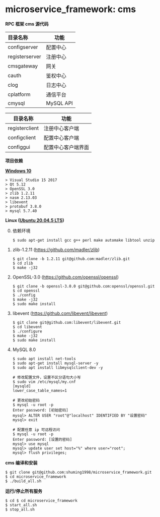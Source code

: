 # microservice_framework: cms

**RPC 框架 cms 源代码**

| 目录名称       | 功能      |
| :------------- | --------- |
| configserver   | 配置中心  |
| registerserver | 注册中心  |
| cmsgateway     | 网关      |
| cauth          | 鉴权中心  |
| clog           | 日志中心  |
| cplatform      | 通信平台  |
| cmysql         | MySQL API |

| 目录名称       | 功能               |
| -------------- | ------------------ |
| registerclient | 注册中心客户端     |
| configclient   | 配置中心客户端     |
| configgui      | 配置中心客户端界面 |



**项目依赖**

**[Windows 10](https://en.wikipedia.org/wiki/Windows_10)**

```
> Visual Studio 15 2017
> Qt 5.12
> OpenSSL 3.0
> zlib 1.2.11
> nasm 2.13.03
> libevent
> protobuf 3.8.0
> mysql 5.7.40
```



**Linux ([Ubuntu 20.04.5 LTS](https://releases.ubuntu.com/focal))**

0. 依赖环境

   ```shell
   $ sudo apt-get install gcc g++ perl make automake libtool unzip
   ```

1. zlib-1.2.11 (https://github.com/madler/zlib)

   ```shell
   $ git clone -b 1.2.11 git@github.com:madler/zlib.git
   $ cd zlib
   $ make -j32
   ```

2. OpenSSL-3.0 (https://github.com/openssl/openssl)

   ```shell
   $ git clone -b openssl-3.0.0 git@github.com:openssl/openssl.git
   $ cd openssl
   $ ./config
   $ make -j32
   $ sudo make install
   ```

3. libevent (https://github.com/libevent/libevent)

   ```shell
   $ git clone git@github.com:libevent/libevent.git
   $ cd libevent
   $ ./configure
   $ make -j32
   $ sudo make install
   ```

4. MySQL 8.0

   ```shell
   $ sudo apt install net-tools
   $ sudo apt-get install mysql-server -y
   $ sudo apt install libmysqlclient-dev -y
   
   # 修改配置文件，设置不区分语句大小写
   $ sudo vim /etc/mysql/my.cnf
   [mysqld]
   lower_case_table_names=1
   
   # 更改初始密码
   $ mysql -u root -p
   Enter password: [初始密码]
   mysql> ALTER USER "root"@"localhost" IDENTIFIED BY "设置密码"
   mysql> exit
   
   # 配置任意 ip 可远程访问
   $ mysql -u root -p
   Enter password: [设置的密码]
   mysql> use mysql
   mysql> update user set host="%" where user="root";
   mysql> flush privileges;
   ```

   

**cms 编译和安装**

```shell
$ git clone git@github.com:shuming1998/microservice_framework.git
$ cd microservice_framework
$ ./build_all.sh
```



**运行/停止所有服务**

```shell
$ cd $ cd microservice_framework
$ start_all.sh
$ stop_all.sh
```

